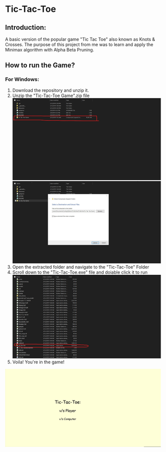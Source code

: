 # Tic-Tac-Toe

## Introduction:

A basic version of the popular game "Tic Tac Toe" also known as Knots & Crosses.
The purpose of this project from me was to learn and apply the Minimax algorithm with Alpha Beta Pruning.

## How to run the Game?

### For Windows:
1. Download the repository and unzip it.
2. Unzip the "Tic-Tac-Toe Game".zip file
![alt text](https://github.com/Pranshu-Bahadur/Tic-Tac-Toe/blob/master/Resources/images/TTTReadme1.jpg)
![alt text](https://github.com/Pranshu-Bahadur/Tic-Tac-Toe/blob/master/Resources/images/TTTReadme2.jpg)
4. Open the extracted folder and navigate to the "Tic-Tac-Toe" Folder
5. Scroll down to the "Tic-Tac-Toe.exe" file and doiable click it to run
![alt text](https://github.com/Pranshu-Bahadur/Tic-Tac-Toe/blob/master/Resources/images/TTTReadme3.jpg)
6. Voila! You're in the game!

![alt text](https://github.com/Pranshu-Bahadur/Tic-Tac-Toe/blob/master/Resources/images/TTTReadme4.jpg)




